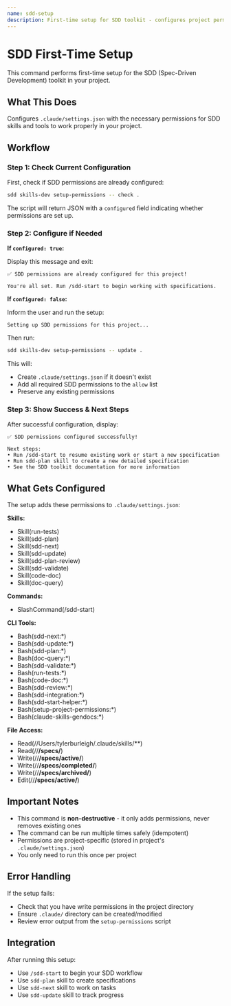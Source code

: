 ```yaml
---
name: sdd-setup
description: First-time setup for SDD toolkit - configures project permissions
---
```


# SDD First-Time Setup

This command performs first-time setup for the SDD (Spec-Driven Development) toolkit in your project.

## What This Does

Configures `.claude/settings.json` with the necessary permissions for SDD skills and tools to work properly in your project.

## Workflow

### Step 1: Check Current Configuration

First, check if SDD permissions are already configured:

```bash
sdd skills-dev setup-permissions -- check .
```

The script will return JSON with a `configured` field indicating whether permissions are set up.

### Step 2: Configure if Needed

**If `configured: true`:**

Display this message and exit:
```
✅ SDD permissions are already configured for this project!

You're all set. Run /sdd-start to begin working with specifications.
```

**If `configured: false`:**

Inform the user and run the setup:
```
Setting up SDD permissions for this project...
```

Then run:
```bash
sdd skills-dev setup-permissions -- update .
```

This will:
- Create `.claude/settings.json` if it doesn't exist
- Add all required SDD permissions to the `allow` list
- Preserve any existing permissions

### Step 3: Show Success & Next Steps

After successful configuration, display:
```
✅ SDD permissions configured successfully!

Next steps:
• Run /sdd-start to resume existing work or start a new specification
• Run sdd-plan skill to create a new detailed specification
• See the SDD toolkit documentation for more information
```

## What Gets Configured

The setup adds these permissions to `.claude/settings.json`:

**Skills:**
- Skill(run-tests)
- Skill(sdd-plan)
- Skill(sdd-next)
- Skill(sdd-update)
- Skill(sdd-plan-review)
- Skill(sdd-validate)
- Skill(code-doc)
- Skill(doc-query)

**Commands:**
- SlashCommand(/sdd-start)

**CLI Tools:**
- Bash(sdd-next:*)
- Bash(sdd-update:*)
- Bash(sdd-plan:*)
- Bash(doc-query:*)
- Bash(sdd-validate:*)
- Bash(run-tests:*)
- Bash(code-doc:*)
- Bash(sdd-review:*)
- Bash(sdd-integration:*)
- Bash(sdd-start-helper:*)
- Bash(setup-project-permissions:*)
- Bash(claude-skills-gendocs:*)

**File Access:**
- Read(//Users/tylerburleigh/.claude/skills/**)
- Read(//**/specs/**)
- Write(//**/specs/active/**)
- Write(//**/specs/completed/**)
- Write(//**/specs/archived/**)
- Edit(//**/specs/active/**)

## Important Notes

- This command is **non-destructive** - it only adds permissions, never removes existing ones
- The command can be run multiple times safely (idempotent)
- Permissions are project-specific (stored in project's `.claude/settings.json`)
- You only need to run this once per project

## Error Handling

If the setup fails:
- Check that you have write permissions in the project directory
- Ensure `.claude/` directory can be created/modified
- Review error output from the `setup-permissions` script

## Integration

After running this setup:
- Use `/sdd-start` to begin your SDD workflow
- Use `sdd-plan` skill to create specifications
- Use `sdd-next` skill to work on tasks
- Use `sdd-update` skill to track progress
